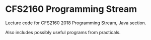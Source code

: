 # CFS2160 Programming Stream

Lecture code for CFS2160 2018 Programming Stream, Java section.

Also includes possibly useful programs from practicals.
